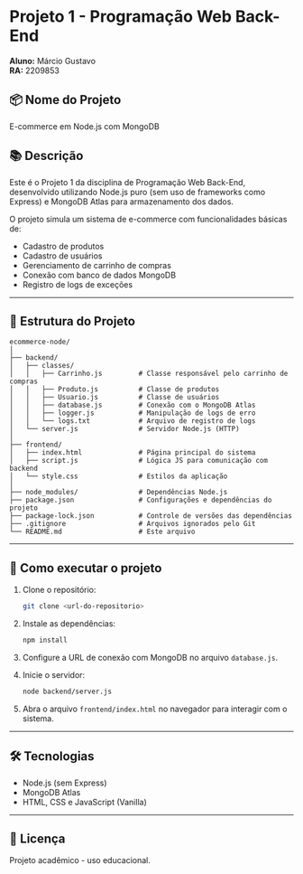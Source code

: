 
# Projeto 1 - Programação Web Back-End

**Aluno:** Márcio Gustavo  
**RA:** 2209853

## 📦 Nome do Projeto

E-commerce em Node.js com MongoDB

## 📚 Descrição

Este é o Projeto 1 da disciplina de Programação Web Back-End, desenvolvido utilizando Node.js puro (sem uso de frameworks como Express) e MongoDB Atlas para armazenamento dos dados.

O projeto simula um sistema de e-commerce com funcionalidades básicas de:

- Cadastro de produtos
- Cadastro de usuários
- Gerenciamento de carrinho de compras
- Conexão com banco de dados MongoDB
- Registro de logs de exceções

---

## 📁 Estrutura do Projeto

```
ecommerce-node/
│
├── backend/
│   ├── classes/
│   │   ├── Carrinho.js         # Classe responsável pelo carrinho de compras
│   │   ├── Produto.js          # Classe de produtos
│   │   ├── Usuario.js          # Classe de usuários
│   │   ├── database.js         # Conexão com o MongoDB Atlas
│   │   ├── logger.js           # Manipulação de logs de erro
│   │   └── logs.txt            # Arquivo de registro de logs
│   └── server.js               # Servidor Node.js (HTTP)
│
├── frontend/
│   ├── index.html              # Página principal do sistema
│   ├── script.js               # Lógica JS para comunicação com backend
│   └── style.css               # Estilos da aplicação
│
├── node_modules/               # Dependências Node.js
├── package.json                # Configurações e dependências do projeto
├── package-lock.json           # Controle de versões das dependências
├── .gitignore                  # Arquivos ignorados pelo Git
└── README.md                   # Este arquivo
```

---

## 🚀 Como executar o projeto

1. Clone o repositório:
   ```bash
   git clone <url-do-repositorio>
   ```

2. Instale as dependências:
   ```bash
   npm install
   ```

3. Configure a URL de conexão com MongoDB no arquivo `database.js`.

4. Inicie o servidor:
   ```bash
   node backend/server.js
   ```

5. Abra o arquivo `frontend/index.html` no navegador para interagir com o sistema.

---

## 🛠 Tecnologias

- Node.js (sem Express)
- MongoDB Atlas
- HTML, CSS e JavaScript (Vanilla)

---

## 📄 Licença

Projeto acadêmico - uso educacional.
